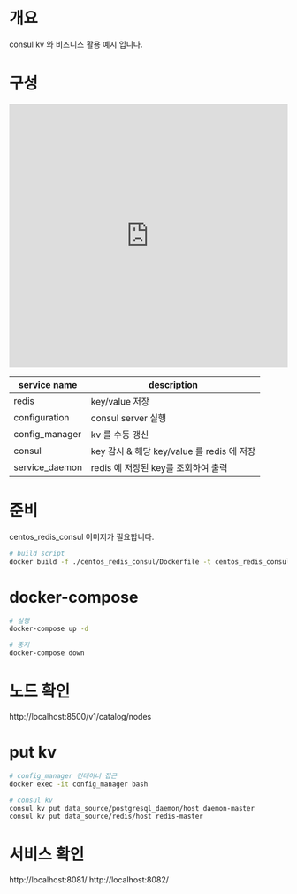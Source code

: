 # 개요
consul kv 와 비즈니스 활용 예시 입니다.

# 구성
<iframe frameborder="0" style="width:100%;height:477px;" src="https://www.draw.io/?lightbox=1&highlight=0000ff&edit=_blank&layers=1&nav=1#R7Vttc%2BMmEP41%2FugMIFtSPiaOc51ebnoz7rSX%2B5LBEra4Q8JF%2BK2%2FvsgCSzJKaqd%2BIVPbM7FYQIh9dp9dBOl4g3T1SeBZ8oXHhHUQiFcd76GD1Mfrq59CstYS0AtKyVTQuJTBSjCifxMtBFo6pzHJGw0l50zSWVMY8SwjkWzIsBB82Ww24aw56gxPiSUYRZjZ0j9pLJNSGqKgkv9C6DQxI0P%2FtqxJsWmsZ5InOObLmsgbdryB4FyWV%2BlqQFihPaOXst%2FjK7XbBxMkk%2Ft0iPkP%2FBkOn%2F6g35eff%2F1t%2Bftfy29dT99mgdlcz3jG4%2B6EMjKfMY7jbk7EgkZEz0GujWISmTJ1BTve%2FTKhkoxmOCqqlsoQlCziKY10fS4F%2F7lVXyGZ8Ew%2B4pSywiwGm6YIjHCWq58vI91gpAcrOsQ4T0isCwyPCfvKcyopz5QsUhogQlUsiJBUYfe002DMpeSpaoAZnbb2uNMVks%2FM6KUpep4q26o2alPdyaom0qr%2FRHhKpFirJrq2Z%2BxeOwLsa7NYVlblhVqW1CwKGSHWljzd3rsCW11ovA%2FBHrRiH2OS8uyK%2B3Fw70LDZO4Af2vjPpdK8FPdbWEBTmJFiLrIhUz4lGeYDSvpveDzLN6gBFSpavPEC61uoPtBpFxr1eK55EpUMySyovJb0f2mr0vPtZqHlb7zprA2hUypotapKD7X66pum5LpV8MYActI0Vuo53wuIvKGYk2AwmJK5BvtUNmu0OybNiQIw5IumqHo6OZghwAVTCd0%2BpLiTIU3cTwKQIdSQBtgKjaxAWdcbB7G8wG%2BhcF2qFoNegh8YO5Qk082n%2BO4Nwqa3t1Fvu3eMGhx7%2F6pvBu1wZnP2UvB6K6jCccYEtSGJgD%2B8O7xzGhuyftiaELbO5dYRskladpcPzco%2B19pGjV4Gl6Qp70PydPINgUp6LSNoc8Zs99jDLBuCbUA%2FoottPNO3TrOYAvAKWPwXmH5K72%2FTu8QNendQ32L3dsy8dORux2rL07u7%2FJncBM4Q%2B69D0nu0HeR3N8X6Q8jdxdsAXpOGUPvSu4Hk3sfOkbufQtEQWKau43hBGAP4DYM7x8CcLLVtNkdaFk8I3DWiBxaqBXM8dEo%2BMD8%2BpQU7O9JwX2nGBjZ70gZjzBLeK4mcReCEF7SKJovSsGbRnHKxdO%2B4KLQKXTtXEvvdryUmx9uc3TcJ2Hca%2BPoEI093z8OF8NbO36emYsD17j4fWsjd7g42DcddutdB7JTqR0yRlcy3h9d5B8bXd31K6eZrDJyfycj393PLB9Ud9oxke1TvN9qbPYwJF%2BdbvhfE%2F0rCycHiN8%2BmHBdOh2IogNLKZu18wuH7wOI2sWlFNx3r8Kx%2BA3tzYo82fRz2Z%2FVUiCcRG3%2B7EchGR%2FJbwPXXlshe0%2FiI7rtgVn3KfMys%2Bv00V6B2FH46rXmVF%2FomtfarzQsnGZFpk3EcKHmnRtAzKHkQpXbw5ag6YhNVWY8I7be%2B6D4dv7LIc32M5l8LhnN1OjmfHcxiHWeU81jVkwzXU2Lg%2Bg3fDJRmf7NXKX8%2BebvkbKsMLBw7vnnxNl%2BP33F%2Bfg4ByeDWRWrI%2F%2FlUrf6zwlv%2BA8%3D"></iframe>

|service name|description|
|---|---|
|redis|key/value 저장|
|configuration|consul server 실행|
|config_manager|kv 를 수동 갱신|
|consul|key 감시 & 해당 key/value 를 redis 에 저장|
|service_daemon|redis 에 저장된 key를 조회하여 출력|

# 준비
centos_redis_consul 이미지가 필요합니다.
``` bash
# build script
docker build -f ./centos_redis_consul/Dockerfile -t centos_redis_consul:latest .
```

# docker-compose
``` bash
# 실행
docker-compose up -d

# 중지
docker-compose down
```

# 노드 확인
http://localhost:8500/v1/catalog/nodes

# put kv
``` bash
# config_manager 컨테이너 접근
docker exec -it config_manager bash

# consul kv
consul kv put data_source/postgresql_daemon/host daemon-master
consul kv put data_source/redis/host redis-master
```

# 서비스 확인
http://localhost:8081/
http://localhost:8082/
